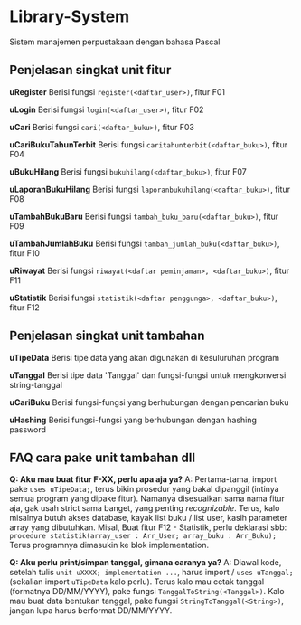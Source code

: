 # Library-System

Sistem manajemen perpustakaan dengan bahasa Pascal

## Penjelasan singkat unit fitur

**uRegister**
Berisi fungsi `register(<daftar_user>)`, fitur F01

**uLogin**
Berisi fungsi `login(<daftar_user>)`, fitur F02

**uCari**
Berisi fungsi `cari(<daftar_buku>)`, fitur F03

**uCariBukuTahunTerbit**
Berisi fungsi `caritahunterbit(<daftar_buku>)`, fitur F04

**uBukuHilang**
Berisi fungsi `bukuhilang(<daftar_buku>)`, fitur F07

**uLaporanBukuHilang**
Berisi fungsi `laporanbukuhilang(<daftar_buku>)`, fitur F08

**uTambahBukuBaru**
Berisi fungsi `tambah_buku_baru(<daftar_buku>)`, fitur F09

**uTambahJumlahBuku**
Berisi fungsi `tambah_jumlah_buku(<daftar_buku>)`, fitur F10

**uRiwayat**
Berisi fungsi `riwayat(<daftar peminjaman>, <daftar_buku>)`, fitur F11

**uStatistik**
Berisi fungsi `statistik(<daftar penggunga>, <daftar_buku>)`, fitur F12

## Penjelasan singkat unit tambahan

**uTipeData**
Berisi tipe data yang akan digunakan di kesuluruhan program

**uTanggal**
Berisi tipe data 'Tanggal' dan fungsi-fungsi untuk mengkonversi string-tanggal

**uCariBuku**
Berisi fungsi-fungsi yang berhubungan dengan pencarian buku

**uHashing**
Berisi fungsi-fungsi yang berhubungan dengan hashing password

## FAQ cara pake unit tambahan dll

**Q: Aku mau buat fitur F-XX, perlu apa aja ya?**
A: Pertama-tama, import pake `uses uTipeData;`, terus bikin prosedur yang bakal dipanggil (intinya semua program yang dipake fitur). Namanya disesuaikan sama nama fitur aja, gak usah strict sama banget, yang penting *recognizable*. Terus, kalo misalnya butuh akses database, kayak list buku / list user, kasih parameter array yang dibutuhkan. Misal, Buat fitur F12 - Statistik, perlu deklarasi sbb: `procedure statistik(array_user : Arr_User; array_buku : Arr_Buku);` Terus programnya dimasukin ke blok implementation.

**Q: Aku perlu print/simpan tanggal, gimana caranya ya?**
A: Diawal kode, setelah tulis `unit uXXXX; implementation ...`, harus import / `uses uTanggal;` (sekalian import `uTipeData` kalo perlu). Terus kalo mau cetak tanggal (formatnya DD/MM/YYYY), pake fungsi `TanggalToString(<Tanggal>)`. Kalo mau buat data bentukan tanggal, pake fungsi `StringToTanggal(<String>)`, jangan lupa harus berformat DD/MM/YYYY.
